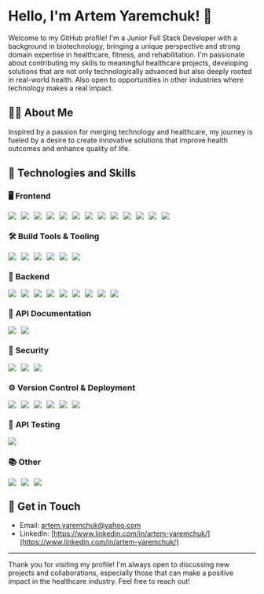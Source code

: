 # Hello, I'm Artem Yaremchuk! 👋

Welcome to my GitHub profile! I'm a Junior Full Stack Developer with a background in biotechnology, bringing a unique perspective and strong domain expertise in healthcare, fitness, and rehabilitation. I'm passionate about contributing my skills to meaningful healthcare projects, developing solutions that are not only technologically advanced but also deeply rooted in real-world health. Also open to opportunities in other industries where technology makes a real impact.

## 👨‍💻 About Me

Inspired by a passion for merging technology and healthcare, my journey is fueled by a desire to create innovative solutions that improve health outcomes and enhance quality of life.

## 🚀 Technologies and Skills

### 🖥️ **Frontend**  
<div style="display: flex; flex-wrap: wrap; gap: 10px;">
  <img src="https://img.shields.io/badge/HTML5-E34F26?style=flat&logo=html5&logoColor=white" />
  <img src="https://img.shields.io/badge/CSS3-1572B6?style=flat&logo=css3&logoColor=white" />
  <img src="https://img.shields.io/badge/SASS-CC6699?style=flat&logo=sass&logoColor=white" />
  <img src="https://img.shields.io/badge/Responsive%20%26%20Adaptive%20Design-0F9D58?style=flat&logo=materialdesign&logoColor=white" />
  <img src="https://img.shields.io/badge/JavaScript%20(ES6+)-F7DF1E?style=flat&logo=javascript&logoColor=black" />
  <img src="https://img.shields.io/badge/TypeScript-3178C6?style=flat&logo=typescript&logoColor=white" />
  <img src="https://img.shields.io/badge/React-61DAFB?style=flat&logo=react&logoColor=black" />
  <img src="https://img.shields.io/badge/React_Router-CA4245?style=flat&logo=react-router&logoColor=white" />
  <img src="https://img.shields.io/badge/React_Hooks-61DAFB?style=flat&logo=react&logoColor=black" />
  <img src="https://img.shields.io/badge/React_Components-61DAFB?style=flat&logo=react&logoColor=black" />
  <img src="https://img.shields.io/badge/Redux-764ABC?style=flat&logo=redux&logoColor=white" />
  <img src="https://img.shields.io/badge/Redux_Toolkit-764ABC?style=flat&logo=redux&logoColor=white" />
  <img src="https://img.shields.io/badge/Axios-5A29E3?style=flat&logo=axios&logoColor=white" />
</div>

### 🛠️ **Build Tools & Tooling**  
<div style="display: flex; flex-wrap: wrap; gap: 10px;">
  <img src="https://img.shields.io/badge/Vite-646CFF?style=flat&logo=vite&logoColor=white" />
  <img src="https://img.shields.io/badge/Webpack-8DD6F9?style=flat&logo=webpack&logoColor=black" />
  <img src="https://img.shields.io/badge/Parcel-F24E1E?style=flat&logo=parcel&logoColor=white" />
  <img src="https://img.shields.io/badge/ESLint-4B32C3?style=flat&logo=eslint&logoColor=white" />
  <img src="https://img.shields.io/badge/Prettier-FF6F61?style=flat&logo=prettier&logoColor=white" />
  <img src="https://img.shields.io/badge/npm-CB3837?style=flat&logo=npm&logoColor=white" />
</div>

### 🧪 **Backend**  
<div style="display: flex; flex-wrap: wrap; gap: 10px;">
  <img src="https://img.shields.io/badge/Node.js-339933?style=flat&logo=node.js&logoColor=white" />
  <img src="https://img.shields.io/badge/Express.js-000000?style=flat&logo=express&logoColor=white" />
  <img src="https://img.shields.io/badge/MongoDB-47A248?style=flat&logo=mongodb&logoColor=white" />
  <img src="https://img.shields.io/badge/Mongoose-880000?style=flat&logo=mongoose&logoColor=white" />
  <img src="https://img.shields.io/badge/JWT-black?style=flat&logo=jsonwebtokens&logoColor=white" />
  <img src="https://img.shields.io/badge/bcrypt-yellow?style=flat&logo=bcrypt&logoColor=black" />
  <img src="https://img.shields.io/badge/Multer-007ACC?style=flat&logo=multer&logoColor=white" />
  <img src="https://img.shields.io/badge/Cloudinary-FFC300?style=flat&logo=cloudinary&logoColor=black" />
  <img src="https://img.shields.io/badge/Nodemailer-2E3A3A?style=flat&logo=nodemailer&logoColor=white" />
</div>

### 📄 **API Documentation**  
<div style="display: flex; flex-wrap: wrap; gap: 10px;">
  <img src="https://img.shields.io/badge/REST_API-02569B?style=flat&logo=api&logoColor=white" />
  <img src="https://img.shields.io/badge/Swagger-85EA2D?style=flat&logo=swagger&logoColor=black" />
</div>

### 🔐 **Security**  
<div style="display: flex; flex-wrap: wrap; gap: 10px;">
  <img src="https://img.shields.io/badge/JWT-black?style=flat&logo=jsonwebtokens&logoColor=white" />
  <img src="https://img.shields.io/badge/CORS-4A90E2?style=flat&logo=cors&logoColor=white" />
  <img src="https://img.shields.io/badge/Protected_Routes-0033A0?style=flat&logo=letsencrypt&logoColor=white" />
</div>

### ⚙️ **Version Control & Deployment**  
<div style="display: flex; flex-wrap: wrap; gap: 10px;">
  <img src="https://img.shields.io/badge/Git-F05032?style=flat&logo=git&logoColor=white" />
  <img src="https://img.shields.io/badge/GitHub-181717?style=flat&logo=github&logoColor=white" />
  <img src="https://img.shields.io/badge/GitHub%20Actions-2088FF?style=flat&logo=githubactions&logoColor=white" />
  <img src="https://img.shields.io/badge/Render-484848?style=flat&logo=render&logoColor=white" />
  <img src="https://img.shields.io/badge/Netlify-00C7B7?style=flat&logo=netlify&logoColor=white" />
  <img src="https://img.shields.io/badge/Vercel-000000?style=flat&logo=vercel&logoColor=white" />
</div>

### 🧪 **API Testing**  
<div style="display: flex; flex-wrap: wrap; gap: 10px;">
  <img src="https://img.shields.io/badge/Postman-FF6C37?style=flat&logo=postman&logoColor=white" />
</div>

### 📚 **Other**  
<div style="display: flex; flex-wrap: wrap; gap: 10px;">
  <img src="https://img.shields.io/badge/Figma-F24E1E?style=flat&logo=figma&logoColor=white" />
  <img src="https://img.shields.io/badge/WordPress-21759B?style=flat&logo=wordpress&logoColor=white" />
  <img src="https://img.shields.io/badge/PHP-777BB3?style=flat&logo=php&logoColor=white" />
</div>

## 📄 Get in Touch

- Email: [artem.yaremchuk@yahoo.com](mailto:artem.yaremchuk@yahoo.com)  
- LinkedIn: [https://www.linkedin.com/in/artem-yaremchuk/](https://www.linkedin.com/in/artem-yaremchuk/)

---

Thank you for visiting my profile! I'm always open to discussing new projects and collaborations, especially those that can make a positive impact in the healthcare industry. Feel free to reach out!
